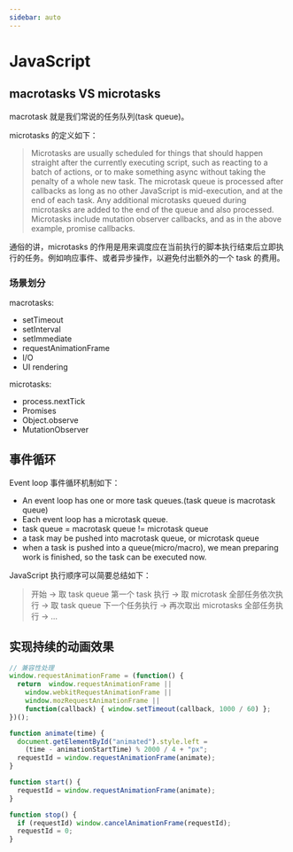 ```yaml
---
sidebar: auto
---
```


# JavaScript

## macrotasks VS microtasks

macrotask 就是我们常说的任务队列(task queue)。

microtasks 的定义如下：

> Microtasks are usually scheduled for things that should happen straight after the currently executing script, such as reacting to a batch of actions, or to make something async without taking the penalty of a whole new task. The microtask queue is processed after callbacks as long as no other JavaScript is mid-execution, and at the end of each task. Any additional microtasks queued during microtasks are added to the end of the queue and also processed. Microtasks include mutation observer callbacks, and as in the above example, promise callbacks.

通俗的讲，microtasks 的作用是用来调度应在当前执行的脚本执行结束后立即执行的任务。例如响应事件、或者异步操作，以避免付出额外的一个 task 的费用。

### 场景划分

macrotasks:

- setTimeout
- setInterval
- setImmediate
- requestAnimationFrame
- I/O
- UI rendering

microtasks:

- process.nextTick
- Promises
- Object.observe
- MutationObserver

## 事件循环

Event loop 事件循环机制如下：

- An event loop has one or more task queues.(task queue is macrotask queue)
- Each event loop has a microtask queue.
- task queue = macrotask queue != microtask queue
- a task may be pushed into macrotask queue, or microtask queue
- when a task is pushed into a queue(micro/macro), we mean preparing work is finished, so the task can be executed now.

JavaScript 执行顺序可以简要总结如下：

> 开始 -> 取 task queue 第一个 task 执行 -> 取 microtask 全部任务依次执行 -> 取 task queue 下一个任务执行 -> 再次取出 microtasks 全部任务执行 -> ...

## 实现持续的动画效果

```javascript
// 兼容性处理
window.requestAnimationFrame = (function() {
  return  window.requestAnimationFrame ||
    window.webkitRequestAnimationFrame ||
    window.mozRequestAnimationFrame ||
    function(callback) { window.setTimeout(callback, 1000 / 60) };
})();

function animate(time) {
  document.getElementById("animated").style.left =
    (time - animationStartTime) % 2000 / 4 + "px";
  requestId = window.requestAnimationFrame(animate);
}

function start() {
  requestId = window.requestAnimationFrame(animate);
}

function stop() {
  if (requestId) window.cancelAnimationFrame(requestId);
  requestId = 0;
}
```